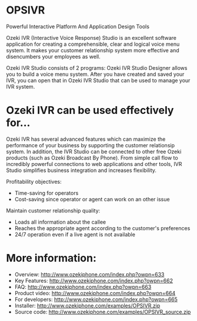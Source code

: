 OPSIVR
======

Powerful Interactive Platform And Application Design Tools

Ozeki IVR (Interactive Voice Response) Studio is an excellent software application for creating a comprehensible, clear and logical voice menu system. It makes your customer relationship system more effective and disencumbers your employees as well.

Ozeki IVR Studio consists of 2 programs: Ozeki IVR Studio Designer allows you to build a voice menu system. After you have created and saved your IVR, you can open that in Ozeki IVR Studio that can be used to manage your IVR system.

Ozeki IVR can be used effectively for...
======
Ozeki IVR has several advanced features which can maximize the performance of your business by supporting the customer relationsip system. In addition, the IVR Studio can be connected to other free Ozeki products (such as Ozeki Broadcast By Phone). From simple call flow to incredibly powerful connections to web applications and other tools, IVR Studio simplifies business integration and increases flexibility.

Profitability objectives:
- Time-saving for operators
- Cost-saving since operator or agent can work on an other issue

Maintain customer relationship quality:
- Loads all information about the callee
- Reaches the appropriate agent according to the customer's preferences
- 24/7 operation even if a live agent is not available

More information:
============
- Overview: http://www.ozekiphone.com/index.php?owpn=633
- Key Features: http://www.ozekiphone.com/index.php?owpn=662
- FAQ: http://www.ozekiphone.com/index.php?owpn=663
- Product video: http://www.ozekiphone.com/index.php?owpn=664
- For developers: http://www.ozekiphone.com/index.php?owpn=665
- Installer: http://www.ozekiphone.com/examples/OPSIVR.zip
- Source code: http://www.ozekiphone.com/examples/OPSIVR_source.zip
